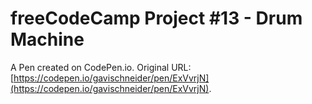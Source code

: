 # freeCodeCamp Project #13 - Drum Machine

A Pen created on CodePen.io. Original URL: [https://codepen.io/gavischneider/pen/ExVvrjN](https://codepen.io/gavischneider/pen/ExVvrjN).


